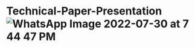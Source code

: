 # Technical-Paper-Presentation![WhatsApp Image 2022-07-30 at 7 44 47 PM](https://user-images.githubusercontent.com/77383748/182003823-061646f5-d22e-465c-95a3-09a7441ac50e.jpeg)
